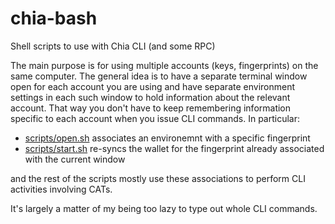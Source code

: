 # chia-bash
Shell scripts to use with Chia CLI (and some RPC)

The main purpose is for using multiple accounts (keys, fingerprints) on the same computer.  The general idea is to have a separate terminal window open for each account you are using and have separate environment settings in each such window to hold information about the relevant account.   That way you don't have to keep remembering information specific to each account when you issue CLI commands.  In particular:
- [scripts/open.sh](scripts/open.sh) associates an environemnt with a specific fingerprint
- [scripts/start.sh](scripts/start.sh) re-syncs the wallet for the fingerprint already associated with the current window
  
and the rest of the scripts mostly use these associations to perform CLI activities involving CATs.

It's largely a matter of my being too lazy to type out whole CLI commands.
